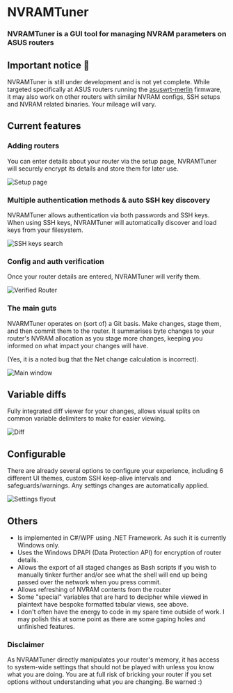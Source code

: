 # NVRAMTuner
### NVRAMTuner is a GUI tool for managing NVRAM parameters on ASUS routers

## Important notice 🚨
NVRAMTuner is still under development and is not yet complete.
While targeted specifically at ASUS routers running the [asuswrt-merlin](https://www.asuswrt-merlin.net/) firmware, it may also work on other routers with similar NVRAM configs, SSH setups and NVRAM related binaries. Your mileage will vary.

## Current features

### Adding routers
You can enter details about your router via the setup page, NVRAMTuner will securely encrypt its details and store them for later use.

![Setup page](https://github.com/Reeceeboii/NVRAMTuner/assets/42159320/62f54c97-ec0e-4bbc-8ed5-008b673e5964)

### Multiple authentication methods & auto SSH key discovery
NVRAMTuner allows authentication via both passwords and SSH keys. When using SSH keys, NVRAMTuner will automatically discover and load keys from your filesystem.

![SSH keys search](https://github.com/Reeceeboii/NVRAMTuner/assets/42159320/20628ecc-01c3-42af-a430-bc95532b7397)

### Config and auth verification
Once your router details are entered, NVRAMTuner will verify them.

![Verified Router](https://github.com/Reeceeboii/NVRAMTuner/assets/42159320/ed695583-680d-4330-b707-21ed8a305672)

### The main guts
NVARMTuner operates on (sort of) a Git basis. Make changes, stage them, and then commit them to the router. It summarises byte changes to your router's NVRAM allocation as you stage more changes, keeping you informed on what impact your changes will have.

(Yes, it is a noted bug that the Net change calculation is incorrect).

![Main window](https://github.com/Reeceeboii/NVRAMTuner/assets/42159320/3d9cf79f-3035-4a06-8ef1-bf844e03f055)

## Variable diffs
Fully integrated diff viewer for your changes, allows visual splits on common variable delimiters to make for easier viewing.

![Diff](https://github.com/Reeceeboii/NVRAMTuner/assets/42159320/945df92d-91b4-4d4d-a218-1e4c962db7ee)

## Configurable
There are already several options to configure your experience, including 6 different UI themes, custom SSH keep-alive intervals and safeguards/warnings. Any settings changes are automatically applied.

![Settings flyout](https://github.com/Reeceeboii/NVRAMTuner/assets/42159320/77f41f6f-41a8-4a51-92de-6f43d6036a0e)

## Others
- Is implemented in C#/WPF using .NET Framework. As such it is currently Windows only.
- Uses the Windows DPAPI (Data Protection API) for encryption of router details.
- Allows the export of all staged changes as Bash scripts if you wish to manually tinker further and/or see what the shell will end up being passed over the network when you press commit.
- Allows refreshing of NVRAM contents from the router
- Some "special" variables that are hard to decipher while viewed in plaintext have bespoke formatted tabular views, see above.
- I don't often have the energy to code in my spare time outside of work. I may polish this at some point as there are some gaping holes and unfinished features.

### Disclaimer
As NVRAMTuner directly manipulates your router's memory, it has access to system-wide settings that should not be played with unless you know what you are doing. You are at full risk of bricking your router if you set options without understanding what you are changing. Be warned :)
